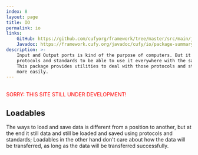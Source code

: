 ```yaml
---
index: 8
layout: page
title: IO
permalink: io
links:
    GitHub: https://github.com/cufyorg/framework/tree/master/src/main/java/cufy/io
    Javadoc: https://framework.cufy.org/javadoc/cufy/io/package-summary.html
description: >-
    Input and Output ports is kind of the purpose of computers. But it needs
    protocols and standards to be able to use it everywhere with the same code.
    This package provides utilities to deal with those protocols and standards
    more easily.
---
```


<br><font color="red">SORRY: THIS SITE STILL UNDER DEVELOPMENT!</font>

## Loadables
The ways to load and save data is different from a position to another,
but at the end it still data and still be loaded and saved using protocols
and standards; Loadables in the other hand don't care about how the data will
be transferred, as long as the data will be transferred successfully.